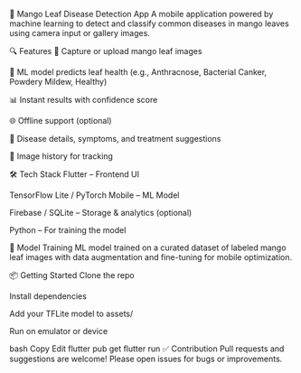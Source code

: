 🍃 Mango Leaf Disease Detection App
A mobile application powered by machine learning to detect and classify common diseases in mango leaves using camera input or gallery images.

🔍 Features
📸 Capture or upload mango leaf images

🧠 ML model predicts leaf health (e.g., Anthracnose, Bacterial Canker, Powdery Mildew, Healthy)

📊 Instant results with confidence score

🌐 Offline support (optional)

📁 Disease details, symptoms, and treatment suggestions

🧾 Image history for tracking

🛠 Tech Stack
Flutter – Frontend UI

TensorFlow Lite / PyTorch Mobile – ML Model

Firebase / SQLite – Storage & analytics (optional)

Python – For training the model

🧪 Model Training
ML model trained on a curated dataset of labeled mango leaf images with data augmentation and fine-tuning for mobile optimization.

📦 Getting Started
Clone the repo

Install dependencies

Add your TFLite model to assets/

Run on emulator or device

bash
Copy
Edit
flutter pub get
flutter run
✅ Contribution
Pull requests and suggestions are welcome! Please open issues for bugs or improvements.
